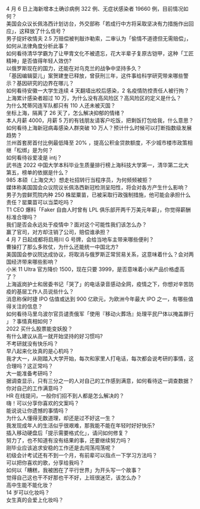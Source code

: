 4 月 6 日上海新增本土确诊病例 322 例、无症状感染者 19660 例，目前情况如何？  
美国会众议长佩洛西计划访台，外交部称「若成行中方将采取坚决有力措施作出回应」，这释放了什么信号？  
男子捉奸收情夫 2.5 万赔偿被判敲诈勒索，二审认为「偷情不道德但无需赔偿」，如何从法律角度分析此事？  
如何看待清华学霸为了让甲胄文化不被遗忘，花大半辈子复原古铠甲，这种「工匠精神」是否值得年轻人效仿?  
以俄罗斯现在的国力，还能在对乌克兰的战争中坚持多久？  
「基因编辑婴儿」案贺建奎已释放，曾获刑三年，这件事给科学研究带来哪些警示？基因研究的边界在哪儿？  
如何看待安徽一大学生连续 4 天翻墙出校后感染，2 名疫情防控责任人被行拘？  
上海累计感染者超过 10 万，为什么没有高风险区？高风险区的定义是什么？  
为什么梵蒂冈连军队都只有 110 人还未被灭国？  
坐标上海，隔离了 26 天了，怎么解决抑郁的情绪？  
本人月薪 4000，月薪 5 万的有钱朋友请客户吃饭，把剩饭打包给我，什么意思？  
如何看待上海新冠病毒感染人群突破 10 万人？预计什么时候可以打断指数级发展趋势？  
兰州首套房首付比例最低降至 20% ，提高公积金贷款额度，不少城市楼市政策相继「松绑」是为何？  
如何看待谷爱凌是 intj？  
武书连 2022 中国大学本科毕业生质量排行榜上海科技大学第一，清华第二北大第五，榜单的依据是什么？  
985 本硕（上海交大）想走社招转行当程序员，为何频频被拒？  
媒体称美国国会众议院议长佩洛西新冠检测呈阳性，将会对各方产生什么影响？  
男子为尝鲜荒院内种 250 株罂粟苗，已被采取行政强制措施，他可能会承担什么责任？罂粟苗可以当菜吃吗？  
T1 CEO 爆料「Faker 自由人时曾有 LPL 俱乐部开两千万美元年薪」，你觉得薪酬标准合理吗？  
我们是否会永远处于疫情中？面对这个可能性我们该怎么办？  
赢了官司，对方却注销了公司，赔偿谁承担？  
4 月 7 日起成都将启用川 G 号牌，会给当地车主带来哪些便利？  
曹操打了那么多败仗，为什么还能统一中国北方?  
美国国会参议院达成协议，将取消与俄罗斯正常贸易关系，这意味着什么？会对两国经济带来哪些影响？  
小米 11 Ultra 官方降价 1500，现在只要 3999，是否意味着小米产品价格虚高了？  
上海返岗护士和居委书记「哭了」的电话录音感动全网，疫情之下，你想对辛苦防疫的基层工作人员说些什么？  
消息称保时捷 IPO 估值或达到 900 亿欧元，为欧洲今年最大 IPO 之一，有哪些值得关注的信息？  
如何看待马里乌波尔官员谴责俄军「使用『移动火葬场』处理平民尸体以掩盖罪行 」？事情真相如何？  
2022 买什么股票能变妖股？  
有什么建议从高一就开始坚持的好习惯吗?  
不考研就没有快乐吗？  
早八起来化妆真的是心机吗？  
我才大一，从刚踏入大学开始，每次和家里人打电话，每次都会说考研的事情，这合理吗？这正常吗？  
大一能准备考研吗？  
据调查显示，只有三分之一的人对自己的工作感到满意，如何看待这一调查数据？你对自己的工作满意吗？  
HR 在线提问，一般你们招不到人都是怎么解决的？  
嗨！可以分享你喜欢的文案吗？  
能说说让你遗憾的事情吗？  
为什么人懂得无数道理，却还是过不好这一生？  
我发现成年人的生活似乎很艰难，那我能不能在年轻时好好快乐?  
插入移动硬盘后「提示需要格式化」，请问如何修复？  
努力了，也不知道有没有结果的事，还要继续努力吗？  
刚毕业应该追求安稳的工作还是去闯荡闯荡呢？  
初级会计考试还有不到一个月，有前辈可以指点一下学习方法吗？  
可以把你喜欢的歌，分享给我吗？  
如何以「糟糕，我被困在了平行世界」为开头写一个故事？  
觉得自己这也干不好那也干不好，上班很迷茫，该怎么办？  
高中生能不能化妆？  
14 岁可以化妆吗？  
女生真的会爱上化妆吗？  

